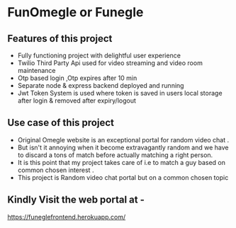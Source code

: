 # FunOmegle or Funegle 

## Features of this project
- Fully functioning project with delightful user experience
- Twilio Third Party Api used for video streaming and video room maintenance
- Otp based login ,Otp expires after 10 min
- Separate node & express backend deployed and running
- Jwt Token System is used where token is saved in users local storage after login & removed after expiry/logout


## Use case of this project
- Original Omegle website is an exceptional portal for random video chat .
- But isn't it annoying when it become extravagantly random and we have to discard a tons of match before actually matching a right person.
- It is this point that my project takes care of i.e to match a guy based on common chosen interest .
- This project is Random video chat portal but on a common chosen topic

## Kindly Visit the web portal at - 
https://funeglefrontend.herokuapp.com/

 
